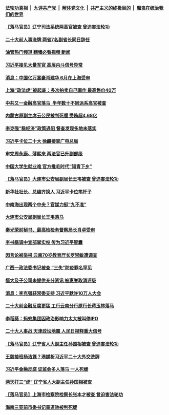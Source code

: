 ####  [法轮功真相](../../../../basic/blob/master/README.md?t=06110831) &nbsp;|&nbsp; [九评共产党](../../../../9ping.md/blob/master/README.md?t=06110831) &nbsp;|&nbsp; [解体党文化](../../../../jtdwh.md/blob/master/README.md?t=06110831)  &nbsp;|&nbsp; [共产主义的终极目的](../../../../gczydzjmd.md/blob/master/README.md?t=06110831) &nbsp;|&nbsp; [魔鬼在统治我们的世界](../../../../mgztzwmdsj.md/blob/master/README.md?t=06110831) 

#### [【落马官员】辽宁司法系统两高官被查 曾迫害法轮功](../pages/prog1138/a103452428.md?t=06110831) 

#### [二十大前人事洗牌 两省7名副省长同日辞任](../pages/prog1138/a103452081.md?t=06110831) 

#### [油管热门频道 翻墙必看视频 新闻](http://45.76.130.85:81/youtube.html?06110831)

#### [习近平接见大量军官 高层内斗信号异常](../pages/prog1138/a103452026.md?t=06110831) 

#### [消息：中国亿万富豪肖建华 6月在上海受审](../pages/prog1138/a103451940.md?t=06110831) 

#### [上海“政法虎”被起底：多次拍卖自己画作 最高售价40万](../pages/prog1138/a103451606.md?t=06110831) 

#### [中共又一金融高官落马  半年数十不同派系高官被查](../pages/prog1138/a103451357.md?t=06110831) 

#### [内蒙古原副主席云公民被判死缓 受贿超4.68亿](../pages/prog1138/a103451107.md?t=06110831) 

#### [李克强“稳经济”政策遇阻 督查发现多地未落实](../pages/prog1138/a103450982.md?t=06110831) 

#### [习近平卡位二十大 徐麟接掌广电总局](../pages/prog1138/a103450983.md?t=06110831) 

#### [审完周永康、薄熙来 两法官已升副部级](../pages/prog1138/a103450054.md?t=06110831) 

#### [中国大学生就业难 官方推毛时代“知青下乡”](../pages/prog1138/a103449915.md?t=06110831) 

#### [【落马官员】大连市公安局副局长王韦被查 曾迫害法轮功](../pages/prog1138/a103449487.md?t=06110831) 

#### [新华社社长、总编齐换人 习近平卡位笔杆子](../pages/prog1138/a103449227.md?t=06110831) 

#### [中南海出现两个中央？官媒力挺“九不准”](../pages/prog1138/a103449123.md?t=06110831) 

#### [大连市公安局副局长王韦落马](../pages/prog1138/a103449066.md?t=06110831) 

#### [秦光荣前秘书、最高检检务督察局长肖卓受审](../pages/prog1138/a103448885.md?t=06110831) 

#### [李书磊调中宣部掌实权 传为习近平智囊](../pages/prog1138/a103448601.md?t=06110831) 

#### [因言论被举报 云南70岁教育厅长罗崇敏遭调查](../pages/prog1138/a103448237.md?t=06110831) 

#### [广西一政法委书记被查 “三失”防疫罪名罕见](../pages/prog1138/a103448145.md?t=06110831) 

#### [恒大及子公司未提供充分资讯 被惠誉取消评级](../pages/prog1138/a103447859.md?t=06110831) 

#### [消息：李克强获常委支持 习近平默许10万人大会](../pages/prog1138/a103447273.md?t=06110831) 

#### [二十大前金融反腐更猛 工行云南分行原行长蒋玉林落马](../pages/prog1138/a103447228.md?t=06110831) 

#### [李稻葵：蚂蚁集团因政治影响力太大被叫停IPO](../pages/prog1138/a103447131.md?t=06110831) 

#### [二十大人事战 天津政坛地震 人民日报释重大信号](../pages/prog1138/a103446457.md?t=06110831) 

#### [【落马官员】辽宁省人大副主任孙国相被查 曾迫害法轮功](../pages/prog1138/a103446094.md?t=06110831) 

#### [王毅接班杨洁篪？港媒析习近平二十大外交洗牌](../pages/prog1138/a103445766.md?t=06110831) 

#### [习近平金融反腐 证监会多人落马 一人死缓](../pages/prog1138/a103445585.md?t=06110831) 

#### [两天打三“虎” 辽宁省人大副主任孙国相被查](../pages/prog1138/a103445538.md?t=06110831) 

#### [【落马官员】上海市检察院检察长张本才被查 曾迫害法轮功](../pages/prog1138/a103445209.md?t=06110831) 

#### [海南三亚前市委书记童道驰被判死缓](../pages/prog1138/a103444872.md?t=06110831) 

<img src='http://gfw-breaker.win/goodnews/indexes/prog1138.md' width='0px' height='0px'/>
